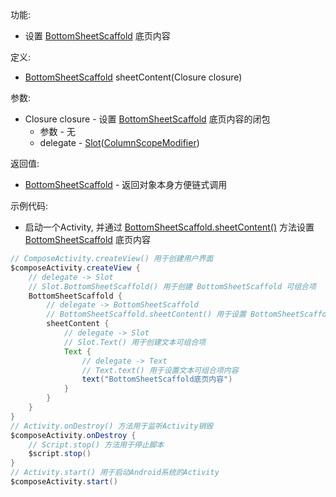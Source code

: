 功能:

+ 设置 [BottomSheetScaffold](/API/UI/Compose/Widget/BottomSheetScaffold/README.md) 底页内容

定义:

+ [BottomSheetScaffold](/API/UI/Compose/Widget/BottomSheetScaffold/README.md) sheetContent(Closure closure)

参数:

+ Closure closure - 设置 [BottomSheetScaffold](/API/UI/Compose/Widget/BottomSheetScaffold/README.md) 底页内容的闭包
    + 参数 - 无
    + delegate -
      [Slot](/API/UI/Compose/Slot/Slot/README.md)([ColumnScopeModifier](/API/UI/Compose/Modifier/ColumnScopeModifier/README.md))

返回值:

+ [BottomSheetScaffold](/API/UI/Compose/Widget/BottomSheetScaffold/README.md) - 返回对象本身方便链式调用

示例代码:

+ 启动一个Activity,
  并通过 [BottomSheetScaffold.sheetContent()](/API/UI/Compose/Widget/BottomSheetScaffold/README.md?id=sheetContent)
  方法设置 [BottomSheetScaffold](/API/UI/Compose/Widget/BottomSheetScaffold/README.md) 底页内容

```groovy
// ComposeActivity.createView() 用于创建用户界面
$composeActivity.createView {
    // delegate -> Slot
    // Slot.BottomSheetScaffold() 用于创建 BottomSheetScaffold 可组合项
    BottomSheetScaffold {
        // delegate -> BottomSheetScaffold
        // BottomSheetScaffold.sheetContent() 用于设置 BottomSheetScaffold 底页内容
        sheetContent {
            // delegate -> Slot
            // Slot.Text() 用于创建文本可组合项
            Text {
                // delegate -> Text
                // Text.text() 用于设置文本可组合项内容
                text("BottomSheetScaffold底页内容")
            }
        }
    }
}
// Activity.onDestroy() 方法用于监听Activity销毁
$composeActivity.onDestroy {
    // Script.stop() 方法用于停止脚本
    $script.stop()
}
// Activity.start() 用于启动Android系统的Activity
$composeActivity.start()
```